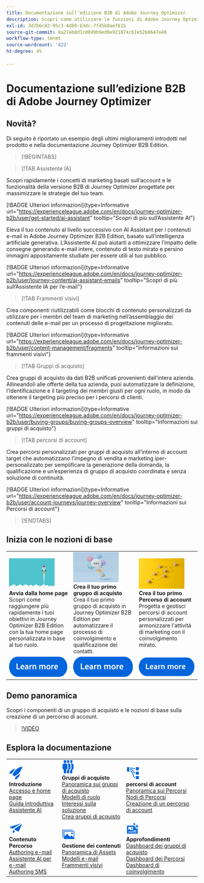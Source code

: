 ```yaml
---
title: Documentazione sull’edizione B2B di Adobe Journey Optimizer
description: Scopri come utilizzare le funzioni di Adobe Journey Optimizer B2B Edition per orchestrare account e acquistare percorsi di gruppi utilizzando l’intelligenza artificiale generativa integrata e l’automazione leader di settore.
exl-id: 3d7b6c82-95c3-4d89-b3dc-7fd5b0aef615
source-git-commit: 8a27ab8d1c0849b9ed0e921874cb1e5260647e40
workflow-type: tm+mt
source-wordcount: '422'
ht-degree: 4%

---
```


# Documentazione sull’edizione B2B di Adobe Journey Optimizer

## Novità?

Di seguito è riportato un esempio degli ultimi miglioramenti introdotti nel prodotto e nella documentazione Journey Optimizer B2B Edition.

<!-- For a comprehensive list of features, improvements, and fixes, check out the detailed < Release Notes >. Stay up-to-date with the latest changes in our documentation by visiting the , < documentation updates page >. -->

>[!BEGINTABS]

>[!TAB Assistente IA]

Scopri rapidamente i concetti di marketing basati sull’account e le funzionalità della versione B2B di Journey Optimizer progettate per massimizzare le strategie del tuo team.

[!BADGE Ulteriori informazioni]{type=Informative url="https://experienceleague.adobe.com/en/docs/journey-optimizer-b2b/user/get-started/ai-assistant" tooltip="Scopri di più sull’Assistente AI"}

Eleva il tuo contenuto al livello successivo con AI Assistant per i contenuti e-mail in Adobe Journey Optimizer B2B Edition, basato sull’intelligenza artificiale generativa. L’Assistente AI può aiutarti a ottimizzare l’impatto delle consegne generando e-mail intere, contenuto di testo mirato e persino immagini appositamente studiate per essere utili al tuo pubblico.

[!BADGE Ulteriori informazioni]{type=Informative url="https://experienceleague.adobe.com/en/docs/journey-optimizer-b2b/user/journey-content/ai-assistant-emails" tooltip="Scopri di più sull’Assistente IA per l’e-mail"}

>[!TAB Frammenti visivi]

Crea componenti riutilizzabili come blocchi di contenuto personalizzati da utilizzare per i membri del team di marketing nell’assemblaggio dei contenuti delle e-mail per un processo di progettazione migliorato.

[!BADGE Ulteriori informazioni]{type=Informative url="https://experienceleague.adobe.com/en/docs/journey-optimizer-b2b/user/content-management/fragments" tooltip="Informazioni sui frammenti visivi"}

>[!TAB Gruppi di acquisto]

Crea gruppi di acquisto da dati B2B unificati provenienti dall’intera azienda. Allineandoli alle offerte della tua azienda, puoi automatizzare la definizione, l’identificazione e il targeting dei membri giusti per ogni ruolo, in modo da ottenere il targeting più preciso per i percorsi di clienti.

[!BADGE Ulteriori informazioni]{type=Informative url="https://experienceleague.adobe.com/en/docs/journey-optimizer-b2b/user/buying-groups/buying-groups-overview" tooltip="Informazioni sui gruppi di acquisto"}

>[!TAB percorsi di account]

Crea percorsi personalizzati per gruppi di acquisto all’interno di account target che automatizzano l’impegno di vendita e marketing iper-personalizzato per semplificare la generazione della domanda, la qualificazione e un’esperienza di gruppo di acquisto coordinata e senza soluzione di continuità.

[!BADGE Ulteriori informazioni]{type=Informative url="https://experienceleague.adobe.com/en/docs/journey-optimizer-b2b/user/account-journeys/journey-overview" tooltip="Informazioni sui Percorsi di account"}

>[!ENDTABS]

## Inizia con le nozioni di base

<table style="table-layout:fixed">
  <tr style="border: 0;">
    <td>
    <a href="home-page.md"><img width="120px" src="./assets/launch.png"></a>
    <div><strong>Avvia dalla home page</strong><br/>Scopri come raggiungere più rapidamente i tuoi obiettivi in Journey Optimizer B2B Edition con la tua home page personalizzata in base al tuo ruolo.</div>
    </td>
      <td>
    <a href="buying-groups/buying-groups-overview.md"><img width="120px" src="./assets/communication.png"></a>
    <div><strong>Crea il tuo primo gruppo di acquisto</strong><br/>Crea il tuo primo gruppo di acquisto in Journey Optimizer B2B Edition per automatizzare il processo di coinvolgimento e qualificazione dei contatti.</div>
    </td>
    <td>
    <a href="journeys/journey-overview.md"><img width="120px" src="./assets/flow.png"></a>
    <div><strong>Crea il tuo primo Percorso di account</strong><br/>Progetta e gestisci percorsi di account personalizzati per armonizzare l'attività di marketing con il coinvolgimento mirato. 
    </div>
    </td>
  </tr>
  <tr style="border: 0;">
    <td align="center"><a href="home-page.md"><img src="../assets/learn-more.svg"></a></td>
    <td align="center"><a href="buying-groups/buying-groups-overview.md"><img src="../assets/learn-more.svg"></a></td>
    <td align="center"><a href="journeys/journey-overview.md"><img src="../assets/learn-more.svg"></a></td>
    </tr>
</table>

## Demo panoramica

Scopri i componenti di un gruppo di acquisto e le nozioni di base sulla creazione di un percorso di account.

>[!VIDEO](https://video.tv.adobe.com/v/3432054?quality=12)

## Esplora la documentazione

<table style="table-layout:auto">
  <tr style="border: 0;">
    <td>
      <img src="../assets/do-not-localize/icon-quick-start.svg" width="35px"><br/>
      <strong>Introduzione</strong><br/><a href="home-page.md">Accesso e home page</a><br/><a href="./start/get-started.md">Guida introduttiva</a> <br/><a href="./start/ai-assistant.md">Assistente AI</a>
    </td>
    <!--
    <td>
      <img src="../assets/do-not-localize/icon-configure.svg" width="35px"><br/>
      <strong>Configuration<br/>administration</strong><br/><a href="using/configuration/channel-surfaces.md">Channel surfaces</a> - <a href="using/configuration/about-data-sources-events-actions.md">Configure journeys</a>  - <a href="using/administration/permissions-overview.md">Access control</a> - <a href="using/administration/sandboxes.md">Sandboxes management</a>
    </td> -->
    <td>
      <img src="../assets/do-not-localize/icon_audience.svg" width="35px"><br/>
      <strong>Gruppi di acquisto</strong><br/><a href="./buying-groups/buying-groups-overview.md">Panoramica sui gruppi di acquisto</a><br/><a href="./buying-groups/buying-groups-role-templates.md">Modelli di ruolo</a><br/><a href="./buying-groups/solution-interests.md">Interessi sulla soluzione</a><br/><a href="./buying-groups/buying-groups-create.md">Crea gruppi di acquisto</a>
    </td>
    <td>
      <img src="../assets/do-not-localize/icon-paths.svg" width="35px"><br/>
      <strong>percorsi di account</strong><br/><a href="./journeys/journey-overview.md">Panoramica sui Percorsi</a><br/><a href="./journeys/journey-nodes.md">Nodi di Percorsi</a><br/><a href="./journeys/journey-overview.md#create-an-account-journey">Creazione di un percorso di account</a>
    </td>
  </tr>
  <tr style="border: 0;">
    <td>
      <img src="../assets/do-not-localize/icon-campaign.svg" width="35px"><br/>
      <strong>Contenuto Percorso</strong><br/><a href="./content/email-authoring.md">Authoring e-mail</a><br/><a href="./content/ai-assistant-emails.md">Assistente AI per e-mail</a><br/><a href="./content/sms-authoring.md">Authoring SMS</a>
    </td>
        <td>
      <img src="../assets/do-not-localize/icon_assets.svg" width="35px"><br/>
      <strong>Gestione dei contenuti</strong><br/><a href="./content/assets-overview.md">Panoramica di Assets</a><br/><a href="./content/email-templates.md">Modelli e-mail</a><br/><a href="./content/fragments.md">Frammenti visivi</a>
    </td>
    <td>
      <img src="../assets/do-not-localize/icon-offer.svg" width="35px"><br/>
      <strong>Approfondimenti</strong><br/><a href="./dashboards/buying-groups-dashboard.md">Dashboard dei gruppi di acquisto</a><br/><a href="./dashboards/journeys-dashboard.md">Dashboard dei Percorsi</a><br/><a href="./dashboards/engagement-dashboard.md">Dashboard di coinvolgimento</a>
    </td>

</tr>
</table>

<!-- 

## Additional resources

<table style="table-layout:fixed"><tr style="border: 0;">
<td><strong>Adobe Journey Optimizer</strong><br/>
<a href="https://experienceleague.adobe.com/docs/journey-optimizer-learn/tutorials/overview.html" target="_blank">Tutorials</a> - <a href="https://helpx.adobe.com/legal/product-descriptions/adobe-journey-optimizer.html" target="_blank">Product description</a> - <a href="https://www.adobe.com/content/dam/cc/en/security/pdfs/AJO_SecurityOverview.pdf" target="_blank">Security overview (PDF)</a> - <a href="https://developer.adobe.com/journey-optimizer-apis/" target="_blank">APIs reference</a> - <a href="https://experienceleague.adobe.com/tools/ajo-schemas/schema-dictionary.html" target="_blank">Journey Optimizer Schema Dictionary</a>

</td>
<td><strong>Adobe Experience Platform</strong><br/>
<a href="https://experienceleague.adobe.com/docs/experience-platform/landing/home.html" target="_blank">Documentation</a> - <a href="https://www.adobe.com/experience-platform/documentation-and-developer-resources.html" target="_blank">Developers resources</a>
</td>
</tr></table> -->
